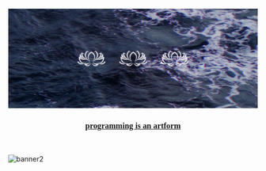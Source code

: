 ![banner](images/OceanBanner.png)

<h3 align="center" style="font-family: 'Poppins';">
    <a href="https://jdlanyon.github.io/" target="_blank">programming is an artform</a>
</h3>
<br/>

![banner2](images/GlowingBanner.gif)
